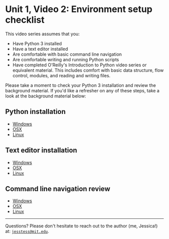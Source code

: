 # Unit 1, Video 2: Environment setup checklist

This video series assumes that you:

* Have Python 3 installed
* Have a text editor installed
* Are comfortable with basic command line navigation
* Are comfortable writing and running Python scripts
* Have completed O'Reilly's Introduction to Python video series or
  equivalent material. This includes comfort with basic data
  structure, flow control, modules, and reading and writing files.

Please take a moment to check your Python 3 installation and review the
background material. If you'd like a refresher on any of these steps, take a
look at the background material below:

## Python installation

* [Windows](./windows_python_installation.mkd)
* [OSX](./osx_python_installation.mkd)
* [Linux](./linux_python_installation.mkd)

## Text editor installation

* [Windows](./windows_text_editor.mkd)
* [OSX](./osx_text_editor.mkd)
* [Linux](./linux_text_editor.mkd)

## Command line navigation review

* [Windows](./windows_terminal_navigation.mkd)
* [OSX](./osx_terminal_navigation.mkd)
* [Linux](./linux_terminal_navigation.mkd)

---

Questions? Please don't hesitate to reach out to the author (me, Jessica!) at:
<code>jesstess@mit.edu</code>.
